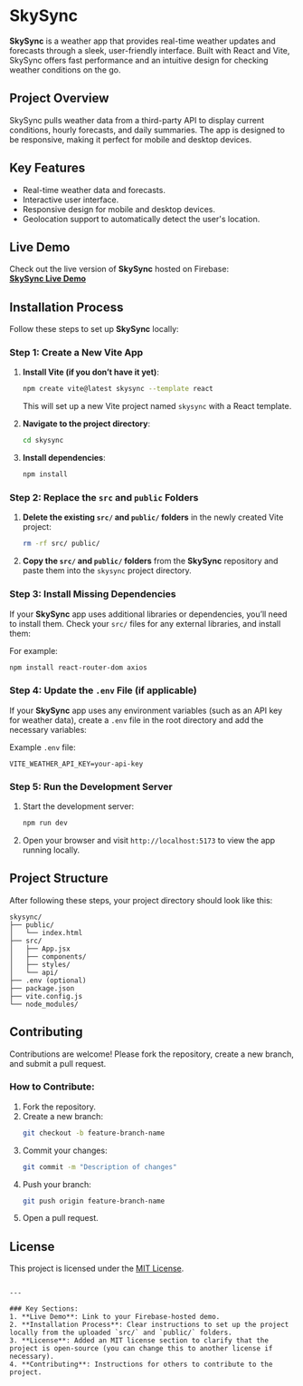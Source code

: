  
# SkySync

**SkySync** is a weather app that provides real-time weather updates and forecasts through a sleek, user-friendly interface. Built with React and Vite, SkySync offers fast performance and an intuitive design for checking weather conditions on the go.

## Project Overview

SkySync pulls weather data from a third-party API to display current conditions, hourly forecasts, and daily summaries. The app is designed to be responsive, making it perfect for mobile and desktop devices.

## Key Features

- Real-time weather data and forecasts.
- Interactive user interface.
- Responsive design for mobile and desktop devices.
- Geolocation support to automatically detect the user's location.

## Live Demo

Check out the live version of **SkySync** hosted on Firebase:  
**[SkySync Live Demo](https://skysync-1.web.app/)**

## Installation Process

Follow these steps to set up **SkySync** locally:

### Step 1: Create a New Vite App

1. **Install Vite (if you don’t have it yet)**:
   ```bash
   npm create vite@latest skysync --template react
   ```
   This will set up a new Vite project named `skysync` with a React template.

2. **Navigate to the project directory**:
   ```bash
   cd skysync
   ```

3. **Install dependencies**:
   ```bash
   npm install
   ```

### Step 2: Replace the `src` and `public` Folders

1. **Delete the existing `src/` and `public/` folders** in the newly created Vite project:
   ```bash
   rm -rf src/ public/
   ```

2. **Copy the `src/` and `public/` folders** from the **SkySync** repository and paste them into the `skysync` project directory.

### Step 3: Install Missing Dependencies

If your **SkySync** app uses additional libraries or dependencies, you’ll need to install them. Check your `src/` files for any external libraries, and install them:

For example:
```bash
npm install react-router-dom axios
```

### Step 4: Update the `.env` File (if applicable)

If your **SkySync** app uses any environment variables (such as an API key for weather data), create a `.env` file in the root directory and add the necessary variables:

Example `.env` file:
```
VITE_WEATHER_API_KEY=your-api-key
```

### Step 5: Run the Development Server

1. Start the development server:
   ```bash
   npm run dev
   ```

2. Open your browser and visit `http://localhost:5173` to view the app running locally.

## Project Structure

After following these steps, your project directory should look like this:

```
skysync/
├── public/
│   └── index.html
├── src/
│   ├── App.jsx
│   ├── components/
│   ├── styles/
│   └── api/
├── .env (optional)
├── package.json
├── vite.config.js
└── node_modules/
```

## Contributing

Contributions are welcome! Please fork the repository, create a new branch, and submit a pull request.

### How to Contribute:
1. Fork the repository.
2. Create a new branch:
   ```bash
   git checkout -b feature-branch-name
   ```
3. Commit your changes:
   ```bash
   git commit -m "Description of changes"
   ```
4. Push your branch:
   ```bash
   git push origin feature-branch-name
   ```
5. Open a pull request.

## License

This project is licensed under the [MIT License](LICENSE).

```

---

### Key Sections:
1. **Live Demo**: Link to your Firebase-hosted demo.
2. **Installation Process**: Clear instructions to set up the project locally from the uploaded `src/` and `public/` folders.
3. **License**: Added an MIT license section to clarify that the project is open-source (you can change this to another license if necessary).
4. **Contributing**: Instructions for others to contribute to the project.

 
